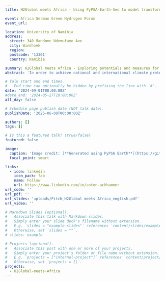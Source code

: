 ```yaml
---
title: H2Global meets Africa - Using PyPSA-Earth-Sec to model transformation paths of the energy systems in Europe and Africa

event: Africa German Green Hydrogen Forum
event_url: 

location: University of Namibia
address:
  street: 340 Mandume Ndemufayo Ave
  city: Windhoek
  region:
  postcode: '13301'
  country: Namibia

summary: H2Global meets Africa - Exploring potentials and measures for an equitable market ramp-up in Africa
abstract: 'In order to achieve national and international climate protection targets and to diversify Germanys and Europes energy supply and make it more secure, a ramp-up of the hydrogen economy both nationally and internationally is of crucial importance.The aim of the research project is to enable African partner countries to enter the global hydrogen economy. The transformation of the energy systems in Europe, Germany and Africa will be considered in an integrated manner through coupled energy system modeling in order to identify common transformation paths and potential. For this we are using the models PyPSA-Eur and PyPSA-Earth(-Sec). Initial modeling has already revealed major solar and wind potential across the entire continent of Africa. Further modeling is currently being carried out at country level with regard to synergies and conflicts between hydrogen exports and the national energy transition. Initial simulations for Morocco, Namibia and Kenya have already shown a correlation between high hydrogen exports and lower energy prices for the local population, while at the same time reducing emissions.'

# Talk start and end times.
#   End time can optionally be hidden by prefixing the line with `#`.
date: '2024-09-01T08:00:00Z'
#date_end: '2024-05-27T18:00:00Z'
all_day: false

# Schedule page publish date (NOT talk date).
publishDate: '2025-08-08T00:00:00Z'

authors: []
tags: []

# Is this a featured talk? (true/false)
featured: false

image:
  caption: 'Image credit: [**Generated using PyPSA Earth**](https://github.com/pypsa-meets-earth/pypsa-earth)'
  focal_point: smart

links:
  - icon: linkedin
    icon_pack: fab
    name: Follow
    url: https://www.linkedin.com/in/anton-achhammer
url_code: ''
url_pdf: ''
url_slides: 'uploads/Pitch_H2Global meets Africa_english.pdf'
url_video: ''

# Markdown Slides (optional).
#   Associate this talk with Markdown slides.
#   Simply enter your slide deck's filename without extension.
#   E.g. `slides = "example-slides"` references `content/slides/example-slides.md`.
#   Otherwise, set `slides = ""`.
# slides: example

# Projects (optional).
#   Associate this post with one or more of your projects.
#   Simply enter your project's folder or file name without extension.
#   E.g. `projects = ["internal-project"]` references `content/project/deep-learning/index.md`.
#   Otherwise, set `projects = []`.
projects:
  - H2Global-meets-Africa
---
```


<!-- {{% callout note %}}
Click on the **Slides** button above to view the built-in slides feature.
{{% /callout %}} -->
